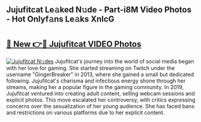 ## Jujufitcat Le𝚊ked N𝚞de - Part-i8M Video Photos - Hot Onlyf𝚊ns Le𝚊ks XnIcG

# <h2><a href="http://ab46178.deff.icu/?id=Jujufitcat">🔗 New 👉🔴 Jujufitcat VIDEO Photos</a></h2>

[![Jujufitcat N𝚞des](https://i.imgur.com/rIISA9y.gif)](http://ab46178.deff.icu/?id=Jujufitcat)
Jujufitcat's journey into the world of social media began with her love for gaming. She started streaming on Twitch under the username "GingerBreaker" in 2013, where she gained a small but dedicated following. Jujufitcat's charisma and infectious energy shone through her streams, making her a popular figure in the gaming community. In 2019, Jujufitcat ventured into creating adult content, selling webcam sessions and explicit photos. This move escalated her controversy, with critics expressing concerns over the sexualization of her young audience. She has faced bans and restrictions on various platforms due to her explicit content.

